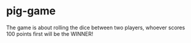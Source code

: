 # pig-game
The game is about rolling the dice between two players, whoever scores 100 points first will be the WINNER!
